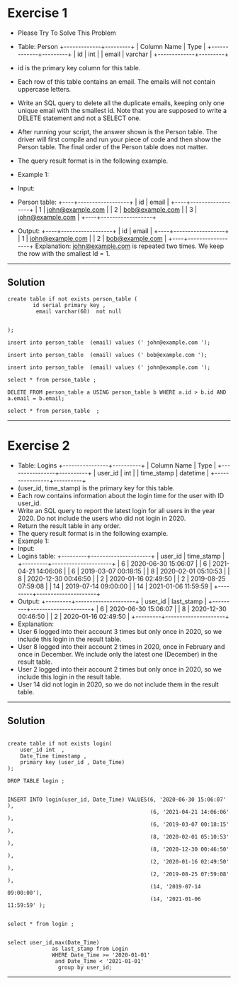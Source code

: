 
# Exercise 1

- Please Try To Solve This Problem
- Table: Person
+-------------+---------+ | Column Name | Type | +-------------+---------+ | id | int | | email | varchar | +-------------+---------+

- id is the primary key column for this table.
- Each row of this table contains an email. The emails will not contain uppercase letters.
- Write an SQL query to delete all the duplicate emails, keeping only one unique email with the smallest id. Note that you are supposed to write a DELETE statement and not a SELECT one.
- After running your script, the answer shown is the Person table. The driver will first compile and run your piece of code and then show the Person table. The final order of the Person table does not matter.

- The query result format is in the following example.
- Example 1:
- Input:
- Person table: +----+------------------+ | id | email | +----+------------------+ | 1 | john@example.com | | 2 | bob@example.com | | 3 | john@example.com | +----+------------------+

- Output:
+----+------------------+ | id | email | +----+------------------+ | 1 | john@example.com | | 2 | bob@example.com | +----+------------------+ Explanation: john@example.com is repeated two times. We keep the row with the smallest Id = 1.

_________________________________________________________________________________________________________________

## Solution

```
create table if not exists person_table (
		id serial primary key ,
	     email varchar(60)  not null 

	
);

insert into person_table  (email) values (' john@example.com ');

insert into person_table  (email) values (' bob@example.com ');

insert into person_table  (email) values (' john@example.com ');

select * from person_table ;

DELETE FROM person_table a USING person_table b WHERE a.id > b.id AND a.email = b.email;

select * from person_table  ;

```

________________________________________________________________________________________________________________



# Exercise 2

- Table: Logins
+----------------+----------+
| Column Name    | Type     |
+----------------+----------+
| user_id        | int      |
| time_stamp     | datetime |
+----------------+----------+
- (user_id, time_stamp) is the primary key for this table.
- Each row contains information about the login time for the user with ID user_id.
- Write an SQL query to report the latest login for all users in the year 2020. Do not include the users who did not login in 2020.
- Return the result table in any order.
- The query result format is in the following example.
- Example 1:
- Input: 
- Logins table:
+---------+---------------------+
| user_id | time_stamp          |
+---------+---------------------+
| 6       | 2020-06-30 15:06:07 |
| 6       | 2021-04-21 14:06:06 |
| 6       | 2019-03-07 00:18:15 |
| 8       | 2020-02-01 05:10:53 |
| 8       | 2020-12-30 00:46:50 |
| 2       | 2020-01-16 02:49:50 |
| 2       | 2019-08-25 07:59:08 |
| 14      | 2019-07-14 09:00:00 |
| 14      | 2021-01-06 11:59:59 |
+---------+---------------------+
- Output: 
+---------+---------------------+
| user_id | last_stamp          |
+---------+---------------------+
| 6       | 2020-06-30 15:06:07 |
| 8       | 2020-12-30 00:46:50 |
| 2       | 2020-01-16 02:49:50 |
+---------+---------------------+
- Explanation: 
- User 6 logged into their account 3 times but only once in 2020, so we include this login in the result table.
- User 8 logged into their account 2 times in 2020, once in February and once in December. We include only the latest one (December) in the result table.
- User 2 logged into their account 2 times but only once in 2020, so we include this login in the result table.
- User 14 did not login in 2020, so we do not include them in the result table.

__________________________________________________________________________________________________________
 
## Solution

```

create table if not exists login(
	user_id int  ,
	Date_Time timestamp ,
	primary key (user_id , Date_Time)
);

DROP TABLE login ;


INSERT INTO login(user_id, Date_Time) VALUES(6, '2020-06-30 15:06:07' ),
											 (6, '2021-04-21 14:06:06' ),
											 (6, '2019-03-07 00:18:15' ),
											 (8, '2020-02-01 05:10:53' ),
											 (8, '2020-12-30 00:46:50' ),
											 (2, '2020-01-16 02:49:50' ),
											 (2, '2019-08-25 07:59:08' ),
											 (14, '2019-07-14 09:00:00'),
											 (14, '2021-01-06 11:59:59' );
											 
											 
select * from login ;


select user_id,max(Date_Time)
		      as last_stamp from Login
		      WHERE Date_Time >= '2020-01-01'
			   and Date_Time < '2021-01-01'
				group by user_id;

```

______________________________________________________________________________________________________________
